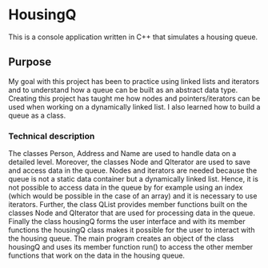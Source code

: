 # HousingQ

This is a console application written in C++ that simulates a housing queue.

## Purpose

My goal with this project has been to practice using linked lists and iterators and to understand how
a queue can be built as an abstract data type. 
Creating this project has taught me how nodes and pointers/iterators can be used when working on a dynamically linked list.
I also learned how to build a queue as a class.


### Technical description

The classes Person, Address and Name are used to handle data on a detailed level. 
Moreover, the classes Node and QIterator are used to save and access data in the queue. Nodes and iterators
are needed because the queue is not a static data container but a dynamically linked list. Hence, it is not possible
to access data in the queue by for example using an index (which would be possible in the case of an array) and
it is necessary to use iterators. Further, the class QList provides member functions built on the classes Node and
QIterator that are used for processing data in the queue. Finally the class housingQ forms the user interface 
and with its member functions the housingQ class makes it possible for the user to interact with the housing queue.
The main program creates an object of the class housingQ and uses its member function run() to access the other
member functions that work on the data in the housing queue.


